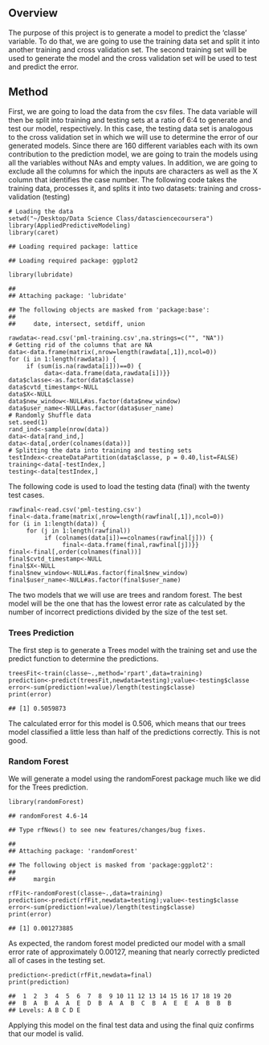 Overview
--------

The purpose of this project is to generate a model to predict the
‘classe’ variable. To do that, we are going to use the training data set
and split it into another training and cross validation set. The second
training set will be used to generate the model and the cross validation
set will be used to test and predict the error.

Method
------

First, we are going to load the data from the csv files. The data
variable will then be split into training and testing sets at a ratio of
6:4 to generate and test our model, respectively. In this case, the
testing data set is analogous to the cross validation set in which we
will use to determine the error of our generated models. Since there are
160 different variables each with its own contribution to the prediction
model, we are going to train the models using all the variables without
NAs and empty values. In addition, we are going to exclude all the
columns for which the inputs are characters as well as the X column that
identifies the case number. The following code takes the training data,
processes it, and splits it into two datasets: training and
cross-validation (testing)

    # Loading the data
    setwd("~/Desktop/Data Science Class/datasciencecoursera")
    library(AppliedPredictiveModeling)
    library(caret)

    ## Loading required package: lattice

    ## Loading required package: ggplot2

    library(lubridate)

    ## 
    ## Attaching package: 'lubridate'

    ## The following objects are masked from 'package:base':
    ## 
    ##     date, intersect, setdiff, union

    rawdata<-read.csv('pml-training.csv',na.strings=c("", "NA"))
    # Getting rid of the columns that are NA
    data<-data.frame(matrix(,nrow=length(rawdata[,1]),ncol=0))
    for (i in 1:length(rawdata)) {
         if (sum(is.na(rawdata[i]))==0) {
              data<-data.frame(data,rawdata[i])}}
    data$classe<-as.factor(data$classe)
    data$cvtd_timestamp<-NULL
    data$X<-NULL
    data$new_window<-NULL#as.factor(data$new_window)
    data$user_name<-NULL#as.factor(data$user_name)
    # Randomly Shuffle data
    set.seed(1)
    rand_ind<-sample(nrow(data))
    data<-data[rand_ind,]
    data<-data[,order(colnames(data))]
    # Splitting the data into training and testing sets
    testIndex<-createDataPartition(data$classe, p = 0.40,list=FALSE)
    training<-data[-testIndex,]
    testing<-data[testIndex,]

The following code is used to load the testing data (final) with the
twenty test cases.

    rawfinal<-read.csv('pml-testing.csv')
    final<-data.frame(matrix(,nrow=length(rawfinal[,1]),ncol=0))
    for (i in 1:length(data)) {
         for (j in 1:length(rawfinal))
              if (colnames(data[i])==colnames(rawfinal[j])) {
                   final<-data.frame(final,rawfinal[j])}}
    final<-final[,order(colnames(final))]
    final$cvtd_timestamp<-NULL
    final$X<-NULL
    final$new_window<-NULL#as.factor(final$new_window)
    final$user_name<-NULL#as.factor(final$user_name)

The two models that we will use are trees and random forest. The best
model will be the one that has the lowest error rate as calculated by
the number of incorrect predictions divided by the size of the test set.

### Trees Prediction

The first step is to generate a Trees model with the training set and
use the predict function to determine the predictions.

    treesFit<-train(classe~.,method='rpart',data=training)
    prediction<-predict(treesFit,newdata=testing);value<-testing$classe
    error<-sum(prediction!=value)/length(testing$classe)
    print(error)

    ## [1] 0.5059873

The calculated error for this model is 0.506, which means that our trees
model classified a little less than half of the predictions correctly.
This is not good.

### Random Forest

We will generate a model using the randomForest package much like we did
for the Trees prediction.

    library(randomForest)

    ## randomForest 4.6-14

    ## Type rfNews() to see new features/changes/bug fixes.

    ## 
    ## Attaching package: 'randomForest'

    ## The following object is masked from 'package:ggplot2':
    ## 
    ##     margin

    rfFit<-randomForest(classe~.,data=training)
    prediction<-predict(rfFit,newdata=testing);value<-testing$classe
    error<-sum(prediction!=value)/length(testing$classe)
    print(error)

    ## [1] 0.001273885

As expected, the random forest model predicted our model with a small
error rate of approximately 0.00127, meaning that nearly correctly
predicted all of cases in the testing set.

    prediction<-predict(rfFit,newdata=final)
    print(prediction)

    ##  1  2  3  4  5  6  7  8  9 10 11 12 13 14 15 16 17 18 19 20 
    ##  B  A  B  A  A  E  D  B  A  A  B  C  B  A  E  E  A  B  B  B 
    ## Levels: A B C D E

Applying this model on the final test data and using the final quiz
confirms that our model is valid.
